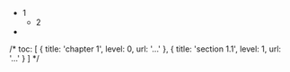 * 1
  * 2
*

/*
  toc:
  [
    {
      title: 'chapter 1',
      level: 0,
      url: '...'
    },
    {
      title: 'section 1.1',
      level: 1,
      url: '...'
    }
  ]
 */